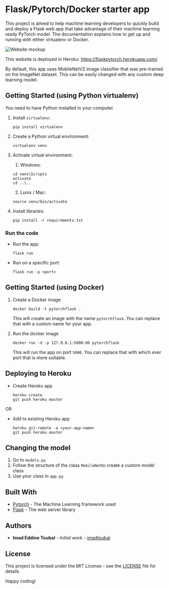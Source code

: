 # Flask/Pytorch/Docker starter app

This project is aimed to help machine learning developers to quickly build and deploy a Flask web app that take advantage of their machine learning  ready PyTorch model. The documentation explains how to get up and running with either virtualenv or Docker.

![Website mockup](assets/screenshot.png)

This website is deployed in Heroku: https://flaskpytorch.herokuapp.com/

By default, this app uses MobileNetV2 image classifier that was pre-trained on the ImageNet dataset. This can be easily changed with any custom deep learning model.

## Getting Started (using Python virtualenv)

You need to have Python installed in your computer.

1. Install `virtualenv`: 
    ```
    pip install virtualenv
    ```
2. Create a Python virtual environment:
    ```
    virtualenv venv
    ```
3. Activate virtual environment:
    1. Windows:
    ```
    cd venv\Scripts
    activate
    cd ..\..
    ```
    2. Lunix / Mac:
    ```
    source venv/bin/activate
    ```
4. Install libraries:
   
   ```
   pip install -r requirements.txt
   ```

### Run the code

* Run the app:
    ```
    flask run
    ```
* Run on a specific port:
    ```
    flask run -p <port>
    ```

## Getting Started (using Docker)

1. Create a Docker image
    ```
    docker build -t pytorchflask .
    ```
    This will create an image with the name `pytorchflask`. You can replace that with a custom name for your app.

2. Run the docker image
    ```
    docker run -d -p 127.0.0.1:5000:80 pytorchflask
    ```
    This will run the app on port `5000`. You can replace that with which ever port that is more suitable.

## Deploying to Heroku

- Create Heroku app
    ```
    heroku create 
    git push heroku master
    ```
    
OR

- Add to existing Heroku app
    ```
    heroku git:remote -a <your-app-name>
    git push heroku master
    ```



## Changing the model

1. Go to `models.py`
2. Follow the structure of the class `MobileNet`to create a custom model class
3. Use your class in `app.py`

## Built With

* [Pytorch](https://pytorch.org/) - The Machine Learning framework used
* [Flask](http://flask.palletsprojects.com/en/1.1.x/) - The web server library

## Authors

* **Imad Eddine Toubal** - *Initial work* - [imadtoubal](https://github.com/imadtoubal)


## License

This project is licensed under the MIT License - see the [LICENSE](LICENSE) file for details


 Happy coding!
